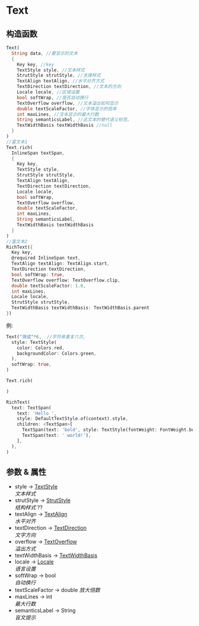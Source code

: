 # Text

## 构造函数

```dart
Text(
  String data, //要显示的文本
  {
    Key key, //key
    TextStyle style, //文本样式
    StrutStyle strutStyle, //支撑样式
    TextAlign textAlign, //水平对齐方式
    TextDirection textDirection, //文本的方向
    Locale locale, //区域设置
    bool softWrap, //是否自动换行
    TextOverflow overflow, //文本溢出如何显示
    double textScaleFactor, //字体显示的倍率
    int maxLines, //文本显示的最大行数
    String semanticsLabel, //此文本的替代语义标签。
    TextWidthBasis textWidthBasis //null
  }
)
//富文本1
Text.rich(
  InlineSpan textSpan,
  {
    Key key,
    TextStyle style,
    StrutStyle strutStyle,
    TextAlign textAlign,
    TextDirection textDirection,
    Locale locale,
    bool softWrap,
    TextOverflow overflow,
    double textScaleFactor,
    int maxLines,
    String semanticsLabel,
    TextWidthBasis textWidthBasis
  }
)
//富文本2
RichText({
  Key key,
  @required InlineSpan text,
  TextAlign textAlign: TextAlign.start,
  TextDirection textDirection,
  bool softWrap: true,
  TextOverflow overflow: TextOverflow.clip,
  double textScaleFactor: 1.0,
  int maxLines,
  Locale locale,
  StrutStyle strutStyle,
  TextWidthBasis textWidthBasis: TextWidthBasis.parent
})
```

例:

```dart
Text("测试"*6,  //字符串重复六次,
  style: TextStyle(
    color: Colors.red,
    backgroundColor: Colors.green,
  ),
  softWrap: true,
)

Text.rich(

)

RichText(
  text: TextSpan(
    text: 'Hello ',
    style: DefaultTextStyle.of(context).style,
    children: <TextSpan>[
      TextSpan(text: 'bold', style: TextStyle(fontWeight: FontWeight.bold)),
      TextSpan(text: ' world!'),
    ],
  ),
)
```

## 参数 & 属性

- style → [TextStyle](/classes/TextStyle)  
  *文本样式*
- strutStyle → [StrutStyle](/classes/StrutStyle)  
  *结构样式* ??
- textAlign → [TextAlign](#TextAlign)  
  *水平对齐*
- textDirection → [TextDirection](#TextDirection)  
  *文字方向*
- overflow → [TextOverflow](#TextOverflow)  
  *溢出方式*
- textWidthBasis → [TextWidthBasis](#TextWidthBasis)
- locale → [Locale](#Locale)  
  *语言设置*
- softWrap → bool  
  *自动换行*
- textScaleFactor → double
  *放大倍数*
- maxLines → int  
  *最大行数*
- semanticsLabel → String  
  *盲文提示*
